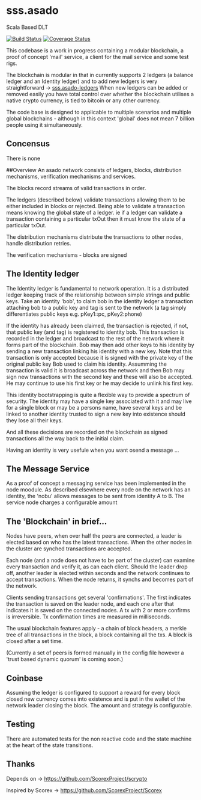 # sss.asado
Scala Based DLT 

[![Build Status](https://travis-ci.org/mcsherrylabs/sss.asado.svg?branch=master)](https://travis-ci.org/mcsherrylabs/sss.asado)   [![Coverage Status](https://coveralls.io/repos/github/mcsherrylabs/sss.asado/badge.svg?branch=master)](https://coveralls.io/github/mcsherrylabs/sss.asado?branch=master)
    
This codebase is a work in progress containing a modular blockchain, a proof of concept 'mail' service, a client for the mail service and some test rigs.
 
The blockchain is modular in that in currently supports 2 ledgers (a balance ledger and an Identity ledger) and to add new ledgers is very straightforward -> [sss.asado-ledgers](sss.asado-ledger) 
When new ledgers can be added or removed easily you have total control over whether the blockchain utilises a native crypto currency, is tied to bitcoin or any other currency.

The code base is designed to applicable to multiple scenarios and multiple global blockchains - although in this context 'global' does not mean 7 billion people using it simultaneously.  

## Concensus
There is none

##Overview
 An asado network consists of ledgers, blocks, distribution mechanisms, verification mechanisms and services. 

The blocks record streams of valid transactions in order.

The ledgers (described below) validate transactions allowing them to be either included in blocks or rejected. Being able to validate a transaction means knowing the global state of a ledger. ie if a ledger can validate a transaction containing a particular txOut then it must know the state of a particular txOut.
 
The distribution mechanisms distribute the transactions to other nodes, handle distribution retries.
     
The verification mechanisms - blocks are signed 
    

## The Identity ledger 
The Identity ledger is fundamental to network operation. It is a distributed ledger keeping track of the relationship between simple strings and public keys. Take an identity 'bob', to claim bob in the identity ledger a transaction attaching bob to a public key and tag is sent to the network (a tag simply differentiates public keys e.g. pKey1::pc, pKey2:phone)
   
If the identity has already been claimed, the transaction is rejected, if not, that public key (and tag) is registered to identity bob. This transaction is recorded in the ledger and broadcast to the rest of the network where it forms part of the blockchain. Bob may then add other keys to his identity by sending a new transaction linking his identity with a new key. Note that this transaction is only accepted because it is signed with the private key of the original public key Bob used to claim his identity. Assumming the transaction is valid it is broadcast across the network and then Bob may sign new transactions with the second key and these will also be accepted. He may continue to use his first key or he may decide to unlink his first key. 

This identity bootstrapping is quite a flexible way to provide a spectrum of security. The identity may have a single key associated with it and may live for a single block or may be a persons name, have several keys and be linked to another identity trusted to sign a new key into existence should they lose all their keys.                      
    
And all these decisions are recorded on the blockchain as signed transactions all the way back to the initial claim.

Having an identity is very usefule when you want osend a message ... 
   
## The Message Service
As a proof of concept a messaging service has been implemented in the node moodule. As described elsewhere every node on the network has an identity, the 'nobu' allows messages to be sent from identity A to B. The service node charges a configurable amount 
              
## The 'Blockchain' in brief...   

Nodes have peers, when over half the peers are connected, a leader is elected based on who has the latest transactions. When the other nodes in the cluster are synched transactions are accepted.

Each node (and a node does not have to be part of the cluster) can examine every transaction and verify it, as can each client.
Should the leader drop off, another leader is elected within seconds and the network continues to accept transactions.
When the node returns, it synchs and becomes part of the network.

Clients sending transactions get several 'confirmations'. The first indicates the transaction is saved on the leader node, and each one
after that indicates it is saved on the connected nodes. A tx with 2 or more confirms is irreversible. Tx confirmation times are measured in milliseconds.

The usual blockchain features apply - a chain of block headers, a merkle tree of all transactions in the block, a block containing all the txs. A block is closed after a set time.

(Currently a set of peers is formed manually in the config file however a 'trust based dynamic quorum' is coming soon.)

## Coinbase
Assuming the ledger is configured to support a reward for every block closed new currency comes into existence and is put in the wallet of the network leader closing the block. The amount and strategy is configurable.  
  
## Testing
There are automated tests for the non reactive code and the state machine at the heart of the state transitions.
 
## Thanks

Depends on -> https://github.com/ScorexProject/scrypto

Inspired by Scorex -> https://github.com/ScorexProject/Scorex
